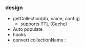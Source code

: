 ### design

* getCollection(db, name, config)
    * supports TTL (Cache)
* Auto populate
* hooks
* convert collectionName : 
